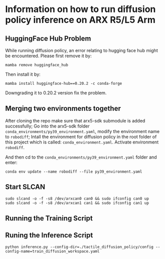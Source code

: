 # Information on how to run diffusion policy inference on ARX R5/L5 Arm

## HuggingFace Hub Problem

While running diffusion policy, an error relating to hugging face hub might be encountered.
Please first remove it by:
```shell
mamba remove huggingface_hub
```
Then install it by:
```shell
mamba install huggingface-hub==0.20.2 -c conda-forge
```
Downgrading it to 0.20.2 version fix the problem.

## Merging two environments together

After cloning the repo make sure that arx5-sdk submodule is added successfully; 
Go into the arx5-sdk folder `conda_environments/py39_environment.yaml`, modify the environment name to `robodiff`; Intall the environment for diffusion policy in the root folder of this project which is called: `conda_environment.yaml`. Activate environment `robodiff`.

And then cd to the `conda_environments/py39_environment.yaml` folder and enter:
```shell
conda env update --name robodiff --file py39_environment.yaml
```

## Start SLCAN
```shell
sudo slcand -o -f -s8 /dev/arxcan0 can0 && sudo ifconfig can0 up
sudo slcand -o -f -s8 /dev/arxcan1 can1 && sudo ifconfig can1 up
```

## Running the Training Script

## Runing the Inference Script
```shell
python inference.py --config-dir=./tactile_diffusion_policy/config --config-name=train_diffusion_workspace.yaml
```
